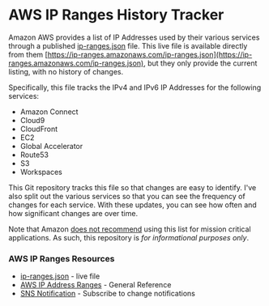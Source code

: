 # AWS IP Ranges History Tracker

Amazon AWS provides a list of IP Addresses used by their various services through a published [ip-ranges.json](https://ip-ranges.amazonaws.com/ip-ranges.json) file. This live file is available directly from them [https://ip-ranges.amazonaws.com/ip-ranges.json](https://ip-ranges.amazonaws.com/ip-ranges.json), but they only provide the current listing, with no history of changes.

Specifically, this file tracks the IPv4 and IPv6 IP Addresses for the following services:

 * Amazon Connect
 * Cloud9
 * CloudFront
 * EC2
 * Global Accelerator
 * Route53
 * S3
 * Workspaces

This Git repository tracks this file so that changes are easy to identify.  I've also split out the various services so that you can see the frequency of changes for each service.  With these updates, you can see how often and how significant changes are over time.

Note that Amazon [does not recommend](https://forums.aws.amazon.com/ann.jspa?annID=2051) using this list for mission critical applications.  As such, this repository is *for informational purposes only*.


### AWS IP Ranges Resources

 * [ip-ranges.json](https://ip-ranges.amazonaws.com/ip-ranges.json) - live file
 * [AWS IP Address Ranges](http://docs.aws.amazon.com/general/latest/gr/aws-ip-ranges.html) - General Reference
 * [SNS Notification](https://aws.amazon.com/blogs/aws/subscribe-to-aws-public-ip-address-changes-via-amazon-sns/) - Subscribe to change notifications

